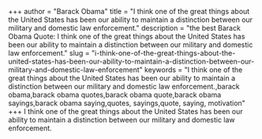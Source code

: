 +++
author = "Barack Obama"
title = "I think one of the great things about the United States has been our ability to maintain a distinction between our military and domestic law enforcement."
description = "the best Barack Obama Quote: I think one of the great things about the United States has been our ability to maintain a distinction between our military and domestic law enforcement."
slug = "i-think-one-of-the-great-things-about-the-united-states-has-been-our-ability-to-maintain-a-distinction-between-our-military-and-domestic-law-enforcement"
keywords = "I think one of the great things about the United States has been our ability to maintain a distinction between our military and domestic law enforcement.,barack obama,barack obama quotes,barack obama quote,barack obama sayings,barack obama saying,quotes, sayings,quote, saying, motivation"
+++
I think one of the great things about the United States has been our ability to maintain a distinction between our military and domestic law enforcement.

